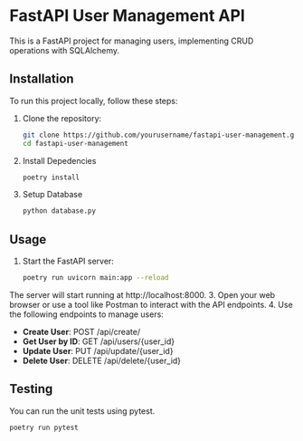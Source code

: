 # FastAPI User Management API

This is a FastAPI project for managing users, implementing CRUD operations with SQLAlchemy.

## Installation

To run this project locally, follow these steps:

1. Clone the repository:

   ```bash
   git clone https://github.com/yourusername/fastapi-user-management.git
   cd fastapi-user-management

2. Install Depedencies

   ```bash
   poetry install

4. Setup Database

   ```bash
   python database.py

## Usage

1. Start the FastAPI server:

      ```bash
      poetry run uvicorn main:app --reload
The server will start running at http://localhost:8000.
3. Open your web browser or use a tool like Postman to interact with the API endpoints.
4. Use the following endpoints to manage users:

   - **Create User**: POST /api/create/
   - **Get User by ID**: GET /api/users/{user_id}
   - **Update User**: PUT /api/update/{user_id}
   - **Delete User**: DELETE /api/delete/{user_id}

## Testing

You can run the unit tests using pytest.

```bash
poetry run pytest
